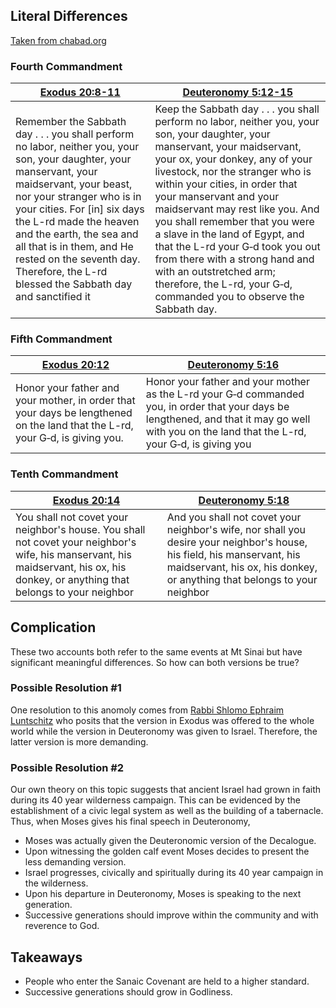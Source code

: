 ## Literal Differences

[Taken from chabad.org](https://www.chabad.org/library/article_cdo/aid/4455092/jewish/Why-Two-Versions-of-the-Ten-Commandments.htm)

### Fourth Commandment
| [Exodus 20:8-11](https://www.sefaria.org/Exodus.20?lang=bi&aliyot=0) | [Deuteronomy 5:12-15](https://www.sefaria.org/Deuteronomy.5?lang=bi&aliyot=0) |
|-------|-----------------------------------------|
| Remember the Sabbath day . . . you shall perform no labor, neither you, your son, your daughter, your manservant, your maidservant, your beast, nor your stranger who is in your cities. For [in] six days the L-rd made the heaven and the earth, the sea and all that is in them, and He rested on the seventh day. Therefore, the L-rd blessed the Sabbath day and sanctified it | Keep the Sabbath day . . . you shall perform no labor, neither you, your son, your daughter, your manservant, your maidservant, your ox, your donkey, any of your livestock, nor the stranger who is within your cities, in order that your manservant and your maidservant may rest like you. And you shall remember that you were a slave in the land of Egypt, and that the L-rd your G‑d took you out from there with a strong hand and with an outstretched arm; therefore, the L-rd, your G‑d, commanded you to observe the Sabbath day. |

### Fifth Commandment
| [Exodus 20:12](https://www.sefaria.org/Exodus.20?lang=bi&aliyot=0) | [Deuteronomy 5:16](https://www.sefaria.org/Deuteronomy.5?lang=bi&aliyot=0) |
|-------|-----------------------------------------|
| Honor your father and your mother, in order that your days be lengthened on the land that the L-rd, your G‑d, is giving you. | Honor your father and your mother as the L-rd your G‑d commanded you, in order that your days be lengthened, and that it may go well with you on the land that the L-rd, your G‑d, is giving you |

### Tenth Commandment
| [Exodus 20:14](https://www.sefaria.org/Exodus.20?lang=bi&aliyot=0) | [Deuteronomy 5:18](https://www.sefaria.org/Deuteronomy.5?lang=bi&aliyot=0) |
|-------|-----------------------------------------|
| You shall not covet your neighbor's house. You shall not covet your neighbor's wife, his manservant, his maidservant, his ox, his donkey,  or anything that belongs to your neighbor | And you shall not covet your neighbor's wife, nor shall you desire your neighbor's house, his field, his manservant, his maidservant, his ox, his donkey, or anything that belongs to your neighbor |

## Complication

These two accounts both refer to the same events at Mt Sinai but have significant
meaningful differences.  So how can both versions be true?

### Possible Resolution #1

One resolution to this anomoly comes from [Rabbi Shlomo Ephraim Luntschitz](https://www.chabad.org/library/article_cdo/aid/4455092/jewish/Why-Two-Versions-of-the-Ten-Commandments.htm) who posits that the version in
Exodus was offered to the whole world while the version in Deuteronomy was given
to Israel.  Therefore, the latter version is more demanding.

### Possible Resolution #2

Our own theory on this topic suggests that ancient Israel had grown in faith during
its 40 year wilderness campaign.  This can be evidenced by the establishment of
a civic legal system as well as the building of a tabernacle.  Thus, when Moses
gives his final speech in Deuteronomy, 

- Moses was actually given the Deuteronomic version of the Decalogue.
- Upon witnessing the golden calf event Moses decides to present the less demanding version.
- Israel progresses, civically and spiritually during its 40 year campaign in the wilderness.
- Upon his departure in Deuteronomy, Moses is speaking to the next generation.
- Successive generations should improve within the community and with reverence to God.

## Takeaways

- People who enter the Sanaic Covenant are held to a higher standard.
- Successive generations should grow in Godliness.
